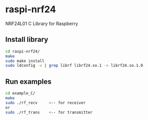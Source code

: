 # raspi-nrf24
NRF24L01 C Library for Raspberry

## Install library
```sh
cd raspi-nrf24/
make
sudo make install
sudo ldconfig -v | grep librf librf24.so.1 -> librf24.so.1.0
```
## Run examples
```sh
cd example_C/
make
sudo ./rf_recv     <-- for receiver
or
sudo ./rf_trans    <-- for transmitter
```


